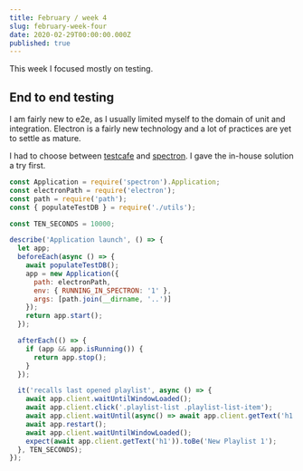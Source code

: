 ```yaml
---
title: February / week 4
slug: february-week-four
date: 2020-02-29T00:00:00.000Z
published: true
---
```

This week I focused mostly on testing.

## End to end testing

I am fairly new to e2e, as I usually limited myself to the domain of unit and integration.
Electron is a fairly new technology and a lot of practices are yet to settle as mature.

I had to choose between [testcafe][testcafe] and [spectron][spectron]. I gave the in-house solution a try first.

```javascript
const Application = require('spectron').Application;
const electronPath = require('electron');
const path = require('path');
const { populateTestDB } = require('./utils');

const TEN_SECONDS = 10000;

describe('Application launch', () => {
  let app;
  beforeEach(async () => {
    await populateTestDB();
    app = new Application({
      path: electronPath,
      env: { RUNNING_IN_SPECTRON: '1' },
      args: [path.join(__dirname, '..')]
    });
    return app.start();
  });

  afterEach(() => {
    if (app && app.isRunning()) {
      return app.stop();
    }
  });

  it('recalls last opened playlist', async () => {
    await app.client.waitUntilWindowLoaded();
    await app.client.click('.playlist-list .playlist-list-item');
    await app.client.waitUntil(async() => await app.client.getText('h1') === 'New Playlist 1');
    await app.restart();
    await app.client.waitUntilWindowLoaded();
    expect(await app.client.getText('h1')).toBe('New Playlist 1');
  }, TEN_SECONDS);
});
```

[testcafe]: https://github.com/DevExpress/testcafe-browser-provider-electron
[spectron]: https://github.com/electron-userland/spectron
